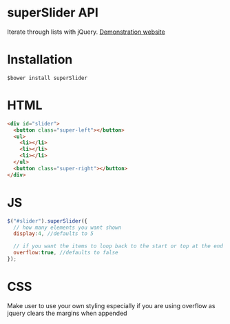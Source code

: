# superSlider API
Iterate through lists with jQuery.
[Demonstration website](https://thestraded.github.io/superSlider/)

# Installation
 `$bower install superSlider`
# HTML

```HTML
<div id="slider">
  <button class="super-left"></button>
  <ul>
    <li></li>
    <li></li>
    <li></li>
  </ul>
  <button class="super-right"></button>
</div>
```

# JS

```javascript
$("#slider").superSlider({
  // how many elements you want shown
  display:4, //defaults to 5

  // if you want the items to loop back to the start or top at the end
  overflow:true, //defaults to false
});
```

# CSS
Make user to use your own styling especially if you are using overflow as jquery clears the margins when appended
